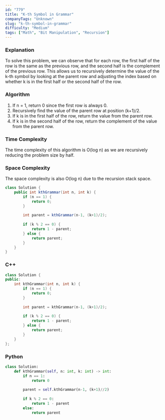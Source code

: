 ```yaml
---
id: "779"
title: "K-th Symbol in Grammar"
companyTags: "Unknown"
slug: "k-th-symbol-in-grammar"
difficulty: "Medium"
tags: ["Math", "Bit Manipulation", "Recursion"]
---
```


### Explanation
To solve this problem, we can observe that for each row, the first half of the row is the same as the previous row, and the second half is the complement of the previous row. This allows us to recursively determine the value of the k-th symbol by looking at the parent row and adjusting the index based on whether k is in the first half or the second half of the row.

### Algorithm
1. If n = 1, return 0 since the first row is always 0.
2. Recursively find the value of the parent row at position (k+1)/2.
3. If k is in the first half of the row, return the value from the parent row.
4. If k is in the second half of the row, return the complement of the value from the parent row.

### Time Complexity
The time complexity of this algorithm is O(log n) as we are recursively reducing the problem size by half.

### Space Complexity
The space complexity is also O(log n) due to the recursion stack space.

```java
class Solution {
    public int kthGrammar(int n, int k) {
        if (n == 1) {
            return 0;
        }
        
        int parent = kthGrammar(n-1, (k+1)/2);
        
        if (k % 2 == 0) {
            return 1 - parent;
        } else {
            return parent;
        }
    }
}
```

### C++
```cpp
class Solution {
public:
    int kthGrammar(int n, int k) {
        if (n == 1) {
            return 0;
        }
        
        int parent = kthGrammar(n-1, (k+1)/2);
        
        if (k % 2 == 0) {
            return 1 - parent;
        } else {
            return parent;
        }
    }
};
```

### Python
```python
class Solution:
    def kthGrammar(self, n: int, k: int) -> int:
        if n == 1:
            return 0
        
        parent = self.kthGrammar(n-1, (k+1)//2)
        
        if k % 2 == 0:
            return 1 - parent
        else:
            return parent
```
